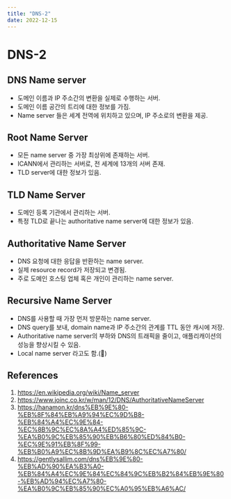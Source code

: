 ```yaml
---
title: "DNS-2"
date: 2022-12-15
---
```


# DNS-2

## DNS Name server

- 도메인 이름과 IP 주소간의 변환을 실제로 수행하는 서버.
- 도메인 이름 공간의 트리에 대한 정보를 가짐.
- Name server 들은 세계 전역에 위치하고 있으며, IP 주소로의 변환을 제공.

## Root Name Server

- 모든 name server 중 가장 최상위에 존재하는 서버.
- ICANN에서 관리하는 서버로, 전 세계에 13개의 서버 존재.
- TLD server에 대한 정보가 있음.

## TLD Name Server

- 도메인 등록 기관에서 관리하는 서버.
- 특정 TLD로 끝나는 authoritative name server에 대한 정보가 있음.

## Authoritative Name Server

- DNS 요청에 대한 응답을 반환하는 name server.
- 실제 resource record가 저장되고 변경됨.
- 주로 도메인 호스팅 업체 혹은 개인이 관리하는 name server.

## Recursive Name Server

- DNS를 사용할 때 가장 먼저 방문하는 name server.
- DNS query를 보내, domain name과 IP 주소간의 관계를 TTL 동안 캐시에 저장.
- Authoritative name server의 부하와 DNS의 트래픽을 줄이고, 애플리캐이션의 성능을 향상시킬 수 있음.
- Local name server 라고도 함.(🚫)

## References

1. https://en.wikipedia.org/wiki/Name_server
2. https://www.joinc.co.kr/w/man/12/DNS/AuthoritativeNameServer
3. https://hanamon.kr/dns%EB%9E%80-%EB%8F%84%EB%A9%94%EC%9D%B8-%EB%84%A4%EC%9E%84-%EC%8B%9C%EC%8A%A4%ED%85%9C-%EA%B0%9C%EB%85%90%EB%B6%80%ED%84%B0-%EC%9E%91%EB%8F%99-%EB%B0%A9%EC%8B%9D%EA%B9%8C%EC%A7%80/
4. https://gentlysallim.com/dns%EB%9E%80-%EB%AD%90%EA%B3%A0-%EB%84%A4%EC%9E%84%EC%84%9C%EB%B2%84%EB%9E%80-%EB%AD%94%EC%A7%80-%EA%B0%9C%EB%85%90%EC%A0%95%EB%A6%AC/
